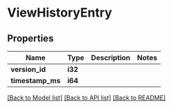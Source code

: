 # ViewHistoryEntry

## Properties
Name | Type | Description | Notes
------------ | ------------- | ------------- | -------------
**version_id** | **i32** |  | 
**timestamp_ms** | **i64** |  | 

[[Back to Model list]](../README.md#documentation-for-models) [[Back to API list]](../README.md#documentation-for-api-endpoints) [[Back to README]](../README.md)


